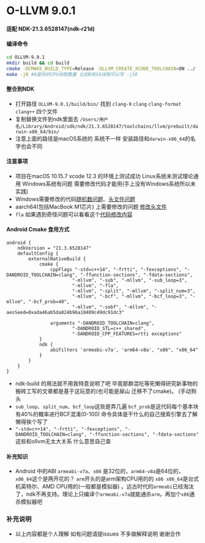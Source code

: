 O-LLVM 9.0.1
================================
#### 适配 NDK-21.3.6528147(ndk-r21d)
#### 编译命令

``` bash
cd OLLVM-9.0.1
mkdir build && cd build
cmake -DCMAKE_BUILD_TYPE=Release -DLLVM_CREATE_XCODE_TOOLCHAIN=ON ../
make -j8 #8是你的CPU线程数量 比如8核16线程可以写 -j16 
```
#### 整合到NDK
                
+ 打开路径 `OLLVM-9.0.1/build/bin/` 找到 `clang-9` `clang` `clang-format` `clang++` 四个文件
+ 复制替换文件到ndk里面去 `/Users/用户名/Library/Android/sdk/ndk/21.3.6528147/toolchains/llvm/prebuilt/darwin-x86_64/bin/`
+ 注意上面的路径是macOS系统的 系统不一样 安装路径和`darwin-x86_64`的名字也会不同

#### 注意事项
+ 项目在macOS 10.15.7 xcode 12.3 的环境上测试成功 Linux系统未测试理论通用 Windows系统有问题 需要修改代码才能用(手上没有Windows系统所以未实践)
+ Windows需要修改的代码[随机数问题](https://github.com/obfuscator-llvm/obfuscator/pull/89/commits/8b93673403f75d5766093469c7532bb9752e2d2d)、[头文件问题](https://github.com/obfuscator-llvm/obfuscator/pull/90/commits/f7003bb6199c2da345d749ed62503597f4198d26)
+ aarch64(包括MacBook M1芯片) 上需要修改的问题 [修改头文件](https://github.com/obfuscator-llvm/obfuscator/pull/160)
+ `fla` 如果遇到奇怪问题可以看看这个[代码修改内容](https://github.com/obfuscator-llvm/obfuscator/pull/41/commits/6032fb15b49d28c2147bea997c47fab22d7f6cb8)

#### Android Cmake 食用方式
```
android {
    ndkVersion = "21.3.6528147"
    defaultConfig {
        externalNativeBuild {
            cmake {
                cppFlags "-std=c++14", "-frtti", "-fexceptions", "-DANDROID_TOOLCHAIN=clang", "-ffunction-sections", "-fdata-sections",
                        "-mllvm", "-sub", "-mllvm", "-sub_loop=3",
                        "-mllvm", "-fla",
                        "-mllvm", "-split", "-mllvm", "-split_num=3",
                        "-mllvm", "-bcf", "-mllvm", "-bcf_loop=3", "-mllvm", "-bcf_prob=40",
                        "-mllvm", "-sobf", "-mllvm", "-aesSeed=0xada46ab5da824b96a18409c49dc91dc3"

                arguments "-DANDROID_TOOLCHAIN=clang",
                        "-DANDROID_STL=c++_shared",
                        "-DANDROID_CPP_FEATURES=rtti exceptions"
            }
            ndk {
                abiFilters 'armeabi-v7a', 'arm64-v8a', "x86", "x86_64"
            }
        }
    }
}
```
+ ndk-build 的用法就不用我特意说明了吧 毕竟那群混吃等死懒得研究新事物的搬砖工写的文章都是基于这玩意的(也可能是屎山 迁移不了cmake)。 (手动狗头
+ `sub_loop`、`split_num`、`bcf_loop`这些是弄几遍 `bcf_prob`是这代码每个基本块有40%的概率进行BCF混淆(0-100) 命令具体是干什么的自己搜索引擎去了解 懒得挨个写了
+ `"-std=c++14", "-frtti", "-fexceptions", "-DANDROID_TOOLCHAIN=clang", "-ffunction-sections", "-fdata-sections"` 这些和ollvm无太大关系 什么意思自己查
#### 补充知识
+ Android 中的ABI `armeabi-v7a`、`x86` 是32位的，`arm64-v8a`是64位的， `x86_64`这个是两开花的？ `arm`开头的是arm架构CPU用的的 `x86 x86_64`是台式机英特尔、AMD CPU用的(一般都是模拟器) 。远古时代的`armeabi`已经淘汰了，ndk不再支持。理论上只编译个`armeabi-v7a`就能通杀`arm`，再加个`x86`通杀模拟器吧

### 补充说明
+ 以上内容都是个人理解 如有问题请提issues 不多做解释说明 谢谢合作
